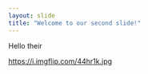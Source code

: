 ```yaml
---
layout: slide
title: "Welcome to our second slide!"
---
```

Hello their

https://i.imgflip.com/44hr1k.jpg
